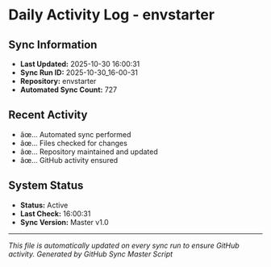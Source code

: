 ﻿# Daily Activity Log - envstarter

## Sync Information
- **Last Updated:** 2025-10-30 16:00:31
- **Sync Run ID:** 2025-10-30_16-00-31
- **Repository:** envstarter
- **Automated Sync Count:** 727

## Recent Activity
- âœ… Automated sync performed
- âœ… Files checked for changes
- âœ… Repository maintained and updated
- âœ… GitHub activity ensured

## System Status
- **Status:** Active
- **Last Check:** 16:00:31
- **Sync Version:** Master v1.0

---
*This file is automatically updated on every sync run to ensure GitHub activity.*
*Generated by GitHub Sync Master Script*
